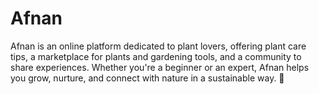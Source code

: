 # Afnan
Afnan is an online platform dedicated to plant lovers, offering plant care tips, a marketplace for plants and gardening tools, and a community to share experiences. Whether you're a beginner or an expert, Afnan helps you grow, nurture, and connect with nature in a sustainable way. 🌱
